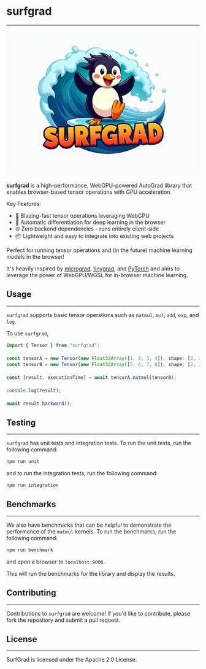 # surfgrad

---

![surfgrad](surfgrad.png)

**surfgrad** is a high-performance, WebGPU-powered AutoGrad library that enables browser-based tensor operations with GPU acceleration.

Key Features:

- 🚀 Blazing-fast tensor operations leveraging WebGPU
- 🧠 Automatic differentiation for deep learning in the browser
- 🌐 Zero backend dependencies - runs entirely client-side
- 📦 Lightweight and easy to integrate into existing web projects

Perfect for running tensor operations and (in the future) machine learning models in the browser!

It's heavily inspired by [micrograd](https://github.com/karpathy/micrograd),
[tinygrad](https://github.com/tinygrad/tinygrad), and [PyTorch](https://github.com/pytorch/pytorch) and aims to leverage the power of WebGPU/WGSL for in-browser machine learning.

## Usage

---

`surfgrad` supports basic tensor operations such as `matmul`, `mul`, `add`, `exp`, and `log`.

To use `surfgrad`,

```typescript
import { Tensor } from "surfgrad";

const tensorA = new Tensor(new Float32Array([1, 2, 3, 4]), shape: [2, 2], requires_grad: true);
const tensorB = new Tensor(new Float32Array([5, 6, 7, 8]), shape: [2, 2], requires_grad: true);

const [result, executionTime] = await tensorA.matmul(tensorB);

console.log(result);

await result.backward();

```

## Testing

---

`surfgrad` has unit tests and integration tests. To run the unit tests, run the following command:

```bash
npm run unit
```

and to run the integration tests, run the following command:

```bash
npm run integration
```

## Benchmarks

---

We also have benchmarks that can be helpful to demonstrate the performance of the `matmul` kernels.
To run the benchmarks, run the following command:

```bash
npm run benchmark
```

and open a browser to `localhost:9000`.

This will run the benchmarks for the library and display the results.

## Contributing

---

Contributions to `surfgrad` are welcome! If you'd like to contribute, please fork the repository and submit a pull request.

## License

---

SurfGrad is licensed under the Apache 2.0 License.
